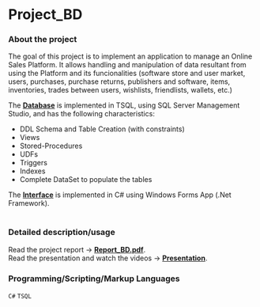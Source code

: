 # Project_BD

### About the project
The goal of this project is to implement an application to manage an Online Sales Platform. It allows handling and manipulation of data resultant from using the Platform and its funcionalities (software store and user market, users, purchases, purchase returns, publishers and software, items, inventories, trades between users, wishlists, friendlists, wallets, etc.)

The [**Database**](Database_SQL) is implemented in TSQL, using SQL Server Management Studio, and has the following characteristics:
  - DDL Schema and Table Creation (with constraints)
  - Views
  - Stored-Procedures
  - UDFs
  - Triggers
  - Indexes
  - Complete DataSet to populate the tables

   The [**Interface**](Final_Project) is implemented in C# using Windows Forms App (.Net Framework).
    <br/><br/>
    
### Detailed description/usage
Read the project report -> [**Report_BD.pdf**](Report_BD.pdf). <br/>
Read the presentation and watch the videos -> [**Presentation**](Presentation).

### Programming/Scripting/Markup Languages
`C#` `TSQL` 
